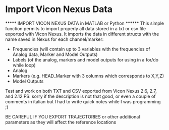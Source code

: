 # Import Vicon Nexus Data
***** IMPORT VICON NEXUS DATA in MATLAB or Python ******
This simple function permits to import properly all data stored in a txt or csv file exported with Vicon Nexus.
It imports the data in different structs with the name saved in Nexus for each channel/marker:

- Frequencies (will contain up to 3 variables with the frequencies of Analog data, Marker and Model Outputs)
- Labels (of the analog, markers and model outputs for using in a for/do while loop)
- Analog
- Markers (e.g. HEAD_Marker with 3 columns which corresponds to X,Y,Z)
- Model Outputs

Test and work on both TXT and CSV exported from Vicon Nexus 2.6, 2.7, and 2.12 
PS: sorry if the description is not that good, or even a couple of comments in italian but I had to write quick notes while I was programming ;)  

BE CAREFUL IF YOU EXPORT TRAJECTORIES or other additional parameters as they will affect the reference locations
